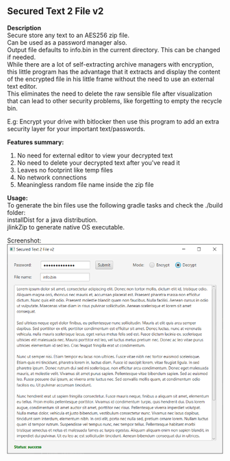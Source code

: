 Secured Text 2 File v2
--
**Description**<br/>
Secure store any text to an AES256 zip file. <br/>
Can be used as a password manager also.<br/>
Output file defaults to info.bin in the current directory. This can be changed if needed. <br/>
While there are a lot of self-extracting archive managers with encryption, this little 
program has the advantage that it extracts and display the content of the encrypted file in his little frame without the need to use an external text editor.<br/>
This eliminates the need to delete the raw sensible file after visualization that can lead to other security problems, like forgetting to empty the recycle bin.<br/>

E.g: Encrypt your drive with bitlocker then use this program to add an extra security layer for your important text/passwords.

**Features summary:**
1) No need for external editor to view your decrypted text
2) No need to delete your decrypted text after you've read it
3) Leaves no footprint like temp files
4) No network connections 
5) Meaningless random file name inside the zip file

**Usage:**<br/>
To generate the bin files use the following gradle tasks and check the ./build folder:<br/>
installDist for a java distribution.<br/>
jlinkZip to generate native OS executable.


Screenshot:<br/>
![](screen1.png)